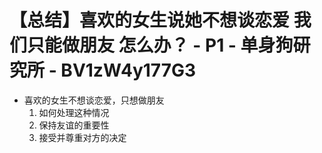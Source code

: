 # 【总结】喜欢的女生说她不想谈恋爱 我们只能做朋友 怎么办？ - P1 - 单身狗研究所 - BV1zW4y177G3

-   喜欢的女生不想谈恋爱，只想做朋友
    1.  如何处理这种情况
    2.  保持友谊的重要性
    3.  接受并尊重对方的决定